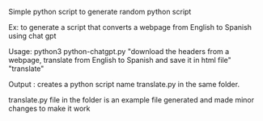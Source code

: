 Simple python script to generate random python script 


Ex: to generate a script that converts a webpage from English to Spanish using chat gpt 


Usage: python3 python-chatgpt.py "download the headers from a webpage, translate from English to Spanish and save it in html file" "translate" 


Output : creates a python script name translate.py in the same folder. 

translate.py file in the folder is an example file generated and made minor changes to make it work 